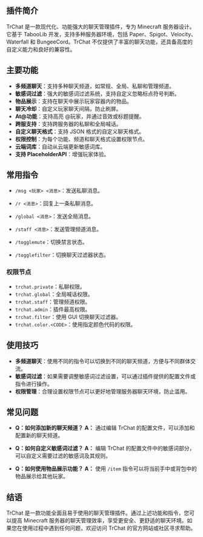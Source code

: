 ## 插件简介
TrChat 是一款现代化、功能强大的聊天管理插件，专为 Minecraft 服务器设计。它基于 TabooLib 开发，支持多种服务器环境，包括 Paper、Spigot、Velocity、Waterfall 和 BungeeCord。TrChat 不仅提供了丰富的聊天功能，还具备高度的自定义能力和良好的兼容性。

## 主要功能
- **多频道聊天**：支持多种聊天频道，如常规、全局、私聊和管理频道。
- **敏感词过滤**：强大的敏感词过滤系统，支持自定义忽略标点符号判断。
- **物品展示**：支持在聊天中展示玩家容器内的物品。
- **聊天冷却**：自定义玩家聊天间隔，防止刷屏。
- **At@功能**：支持高亮 @玩家，并通过音效或标题提醒。
- **跨服支持**：支持跨服务器的私聊和全局喊话。
- **自定义聊天格式**：支持 JSON 格式的自定义聊天格式。
- **权限控制**：为每个功能、频道和聊天格式设置权限节点。
- **云端词库**：自动从云端更新敏感词库。
- **支持 PlaceholderAPI**：增强玩家体验。

## 常用指令
- `/msg <玩家> <消息>`：发送私聊消息。
- `/r <消息>`：回复上一条私聊消息。
- `/global <消息>`：发送全局消息。

- `/staff <消息>`：发送管理频道消息。
- `/togglemute`：切换禁言状态。
- `/togglefilter`：切换聊天过滤器状态。

### 权限节点
- `trchat.private`：私聊权限。
- `trchat.global`：全局喊话权限。
- `trchat.staff`：管理频道权限。
- `trchat.admin`：插件最高权限。
- `trchat.filter`：使用 GUI 切换聊天过滤器。
- `trchat.color.<CODE>`：使用指定颜色代码的权限。

## 使用技巧
- **多频道聊天**：使用不同的指令可以切换到不同的聊天频道，方便与不同群体交流。
- **敏感词过滤**：如果需要调整敏感词过滤设置，可以通过插件提供的配置文件或指令进行操作。
- **权限管理**：合理设置权限节点可以更好地管理服务器聊天环境，防止滥用。

## 常见问题
- **Q：如何添加新的聊天频道？**
  **A：** 通过编辑 TrChat 的配置文件，可以添加和配置新的聊天频道。

- **Q：如何自定义敏感词过滤？**
  **A：** 编辑 TrChat 的配置文件中的敏感词部分，可以自定义需要过滤的敏感词及其规则。

- **Q：如何使用物品展示功能？**
  **A：** 使用 `/item` 指令可以将当前手中或背包中的物品展示给其他玩家。

## 结语
TrChat 是一款功能全面且易于使用的聊天管理插件。通过上述功能和指令，您可以提高 Minecraft 服务器的聊天管理效率，享受更安全、更舒适的聊天环境。如果您在使用过程中遇到任何问题，欢迎访问 TrChat 的官方网站或社区寻求帮助。
